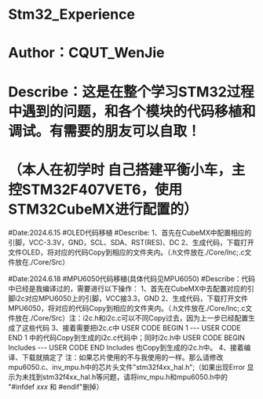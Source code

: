 # Stm32_Experience
# Author：CQUT_WenJie
# Describe：这是在整个学习STM32过程中遇到的问题，和各个模块的代码移植和调试。有需要的朋友可以自取！
#           （本人在初学时 自己搭建平衡小车，主控STM32F407VET6，使用STM32CubeMX进行配置的）

#Date:2024.6.15
#OLED代码移植
#Describe:
1、首先在CubeMX中配置相应的引脚，VCC-3.3V，GND，SCL、SDA、RST(RES)、DC
2、生成代码，下载打开文件OLED，将对应的代码Copy到相应的文件夹内。（.h文件放在./Core/Inc;.c文件放在./Core/Src）

#Date:2024.6.18
#MPU6050代码移植(具体代码见MPU6050)
#Describe：代码中已经是我编译过的，需要进行以下操作：
1、首先在CubeMX中去配置对应的引脚i2c对应MPU6050上的引脚，VCC接3.3，GND
2、生成代码，下载打开文件MPU6050，将对应的代码Copy到相应的文件夹内。（.h文件放在./Core/Inc;.c文件放在./Core/Src）注：i2c.h和i2c.c可以不同Copy过去，因为上一步已经配置生成了这些代码
3、接着需要把i2c.c中 USER CODE BEGIN 1 --- USER CODE END 1 中的代码Copy到生成的i2c.c代码中；同时i2c.h中 USER CODE BEGIN Includes --- USER CODE END Includes 也Copy到生成的i2c.h中。
4、接着编译、下载就搞定了
注：如果芯片使用的不与我使用的一样。那么请修改mpu6050.c、inv_mpu.h中的芯片头文件"stm32f4xx_hal.h";（如果出现Error 显示为未找到stm32f4xx_hal.h等问题，请将inv_mpu.h和mpu6050.h中的 "#infdef _xxx_ 和 #endif"删掉）
